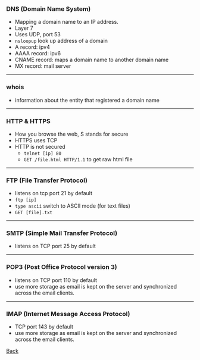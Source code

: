 ### DNS (Domain Name System)
- Mapping a domain name to an IP address.
- Layer 7
- Uses UDP, port 53
- `nsloopup` look up address of a domain
- A record: ipv4
- AAAA record: ipv6
- CNAME record: maps a domain name to another domain name
- MX record: mail server

___

### whois
- information about the entity that registered a domain name

___

### HTTP & HTTPS
- How you browse the web, S stands for secure
- HTTPS uses TCP
- HTTP is not secured
  - `telnet [ip] 80`
  - `GET /file.html HTTP/1.1` to get raw html file
 
___

### FTP (File Transfer Protocol)
- listens on tcp port 21 by default
- `ftp [ip]`
- `type ascii` switch to ASCII mode (for text files)
- `GET [file].txt`

___

### SMTP (Simple Mail Transfer Protocol)
- listens on TCP port 25 by default

___

### POP3 (Post Office Protocol version 3)
- listens on TCP port 110 by default
- use more storage as email is kept on the server and synchronized across the email clients.

___

### IMAP (Internet Message Access Protocol)
- TCP port 143 by default
- use more storage as email is kept on the server and synchronized across the email clients.

[Back](../README.md)


